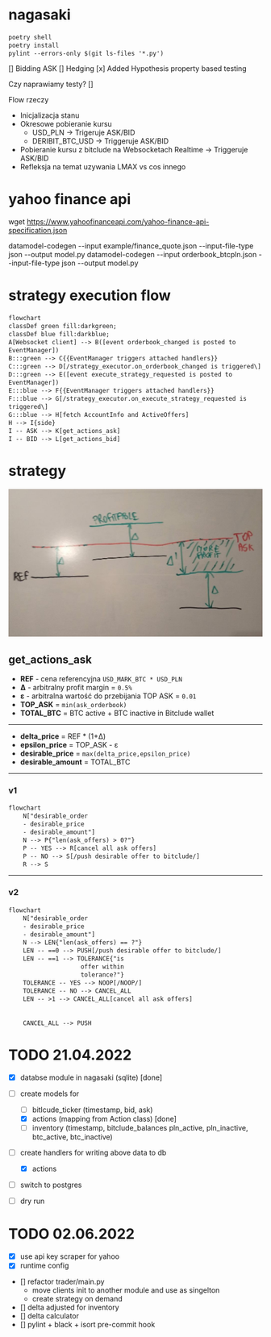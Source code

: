 # nagasaki

```
poetry shell
poetry install
pylint --errors-only $(git ls-files '*.py')
```


[] Bidding ASK 
[] Hedging
[x] Added Hypothesis property based testing

Czy naprawiamy testy? 
[] 

Flow rzeczy

* Inicjalizacja stanu 
* Okresowe pobieranie kursu 
    - USD_PLN -> Trigeruje ASK/BID 
    - DERIBIT_BTC_USD  -> Triggeruje ASK/BID 
* Pobieranie kursu z bitclude na Websocketach Realtime -> Triggeruje ASK/BID 
* Refleksja na temat uzywania LMAX vs cos innego 

# yahoo finance api
wget https://www.yahoofinanceapi.com/yahoo-finance-api-specification.json

datamodel-codegen --input example/finance_quote.json --input-file-type json --output model.py
datamodel-codegen --input orderbook_btcpln.json --input-file-type json --output model.py

# strategy execution flow
```mermaid
flowchart
classDef green fill:darkgreen;
classDef blue fill:darkblue;
A[Websocket client] --> B([event orderbook_changed is posted to EventManager])
B:::green --> C{{EventManager triggers attached handlers}}
C:::green --> D[/strategy_executor.on_orderbook_changed is triggered\]
D:::green --> E([event execute_strategy_requested is posted to EventManager])
E:::blue --> F{{EventManager triggers attached handlers}}
F:::blue --> G[/strategy_executor.on_execute_strategy_requested is triggered\]
G:::blue --> H[fetch AccountInfo and ActiveOffers]
H --> I{side}
I -- ASK --> K[get_actions_ask]
I -- BID --> L[get_actions_bid]
```
# strategy
![img](docs/img/strategy.jpg)

## get_actions_ask
- **REF** - cena referencyjna `USD_MARK_BTC * USD_PLN`
- **&Delta;** - arbitralny profit margin = `0.5%`
- **&epsilon;** - arbitralna wartość do przebijania TOP ASK = `0.01`
- **TOP_ASK** = `min(ask_orderbook)`
- **TOTAL_BTC** = BTC active + BTC inactive in Bitclude wallet

---

- **delta_price** = REF * (1+&Delta;)
- **epsilon_price** = TOP_ASK - &epsilon;
- **desirable_price** = `max(delta_price,epsilon_price)`
- **desirable_amount** = TOTAL_BTC

---

### v1

```mermaid
flowchart
    N["desirable_order
    - desirable_price
    - desirable_amount"]
    N --> P{"len(ask_offers) > 0?"}
    P -- YES --> R[cancel all ask offers]
    P -- NO --> S[/push desirable offer to bitclude/]
    R --> S
```

---

### v2

```mermaid
flowchart
    N["desirable_order
    - desirable_price
    - desirable_amount"]
    N --> LEN{"len(ask_offers) == ?"}
    LEN -- ==0 --> PUSH[/push desirable offer to bitclude/]
    LEN -- ==1 --> TOLERANCE{"is
                    offer within
                    tolerance?"}
    TOLERANCE -- YES --> NOOP[/NOOP/]
    TOLERANCE -- NO --> CANCEL_ALL
    LEN -- >1 --> CANCEL_ALL[cancel all ask offers]


    CANCEL_ALL --> PUSH
```


# TODO 21.04.2022
- [x] databse module in nagasaki (sqlite) [done]
- [ ] create models for
    - [ ] bitlcude_ticker (timestamp, bid, ask)
    - [x] actions (mapping from Action class) [done]
    - [ ] inventory (timestamp, bitclude_balances pln_active, pln_inactive, btc_active, btc_inactive)
- [ ] create handlers for writing above data to db
    - [x] actions
- [ ] switch to postgres
- [ ] dry run



# TODO 02.06.2022
- [x] use api key scraper for yahoo
- [x] runtime config
- [] refactor trader/main.py
  - move clients init to another module and use as singelton
  - create strategy on demand
- [] delta adjusted for inventory
- [] delta calculator
- [] pylint + black + isort pre-commit hook